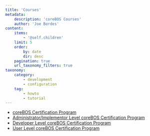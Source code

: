 ```yaml
---
title: 'Courses'
metadata:
    description: 'coreBOS Courses'
    author: 'Joe Bordes'
content:
    items:
        - '@self.children'
    limit: 5
    order:
        by: date
        dir: desc
    pagination: true
    url_taxonomy_filters: true
taxonomy:
    category:
        - development
        - configuration
    tag:
        - howto
        - tutorial
---
```


- [coreBOS Certification Program](01.cbcert)
- [Administrator/Implementor Level coreBOS Certification Program](02.admin-cert)
- [Developer Level coreBOS Certification Program](03.devel-cert)
- [User Level coreBOS Certification Program](04.user-cert)